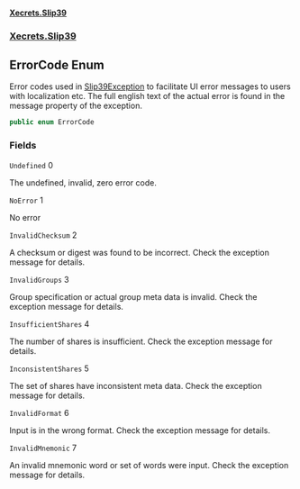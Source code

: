 #### [Xecrets.Slip39](index.md 'index')
### [Xecrets.Slip39](Xecrets.Slip39.md 'Xecrets.Slip39')

## ErrorCode Enum

Error codes used in [Slip39Exception](https://docs.microsoft.com/en-us/dotnet/api/Slip39Exception 'Slip39Exception') to facilitate UI error messages to users with localization etc.
The full english text of the actual error is found in the message property of the exception.

```csharp
public enum ErrorCode
```
### Fields

<a name='Xecrets.Slip39.ErrorCode.Undefined'></a>

`Undefined` 0

The undefined, invalid, zero error code.

<a name='Xecrets.Slip39.ErrorCode.NoError'></a>

`NoError` 1

No error

<a name='Xecrets.Slip39.ErrorCode.InvalidChecksum'></a>

`InvalidChecksum` 2

A checksum or digest was found to be incorrect. Check the exception message for details.

<a name='Xecrets.Slip39.ErrorCode.InvalidGroups'></a>

`InvalidGroups` 3

Group specification or actual group meta data is invalid. Check the exception message for details.

<a name='Xecrets.Slip39.ErrorCode.InsufficientShares'></a>

`InsufficientShares` 4

The number of shares is insufficient. Check the exception message for details.

<a name='Xecrets.Slip39.ErrorCode.InconsistentShares'></a>

`InconsistentShares` 5

The set of shares have inconsistent meta data. Check the exception message for details.

<a name='Xecrets.Slip39.ErrorCode.InvalidFormat'></a>

`InvalidFormat` 6

Input is in the wrong format. Check the exception message for details.

<a name='Xecrets.Slip39.ErrorCode.InvalidMnemonic'></a>

`InvalidMnemonic` 7

An invalid mnemonic word or set of words were input. Check the exception message for details.